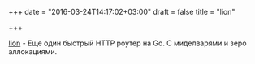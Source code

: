 +++
date = "2016-03-24T14:17:02+03:00"
draft = false
title = "lion"

+++

<p><a href="https://github.com/celrenheit/lion">lion</a>&nbsp;- Еще один быстрый HTTP роутер на Go. С миделварями и зеро аллокациями.</p>

